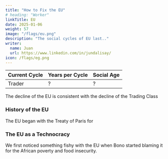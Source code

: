 ```yaml
---
title: "How to Fix the EU"
# heading: "Worker"
linkTitle: EU
date: 2025-01-06
weight: 57
image: "/flags/eu.png"
description: "The social cycles of EU last.."
writer:
  name: Juan
  url: https://www.linkedin.com/in/jundalisay/
icon: /flags/eg.png
---
```




Current Cycle | Years per Cycle | Social Age
--- | --- | ---
Trader | ? | ? 


The decline of the EU is consistent with the decline of the Trading Class


### History of the EU

The EU began with the Treaty of Paris for  


### The EU as a Technocracy

We first noticed something fishy with the EU when Bono started blaming it for the African poverty and food insecurity. 

 